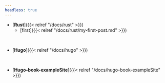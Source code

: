 ```yaml
---
headless: true
---
```


- [**Rust**]({{< relref "/docs/rust" >}})
  - [first]({{< relref "/docs/rust/my-first-post.md" >}})
<br />


- [**Hugo**]({{< relref "/docs/hugo" >}})
<br />


- [**Hugo-book-exampleSite**]({{< relref "/docs/hugo-book-exampleSite" >}})
<br />